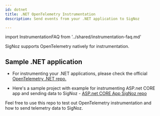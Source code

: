 ```yaml
---
id: dotnet
title: .NET OpenTelemetry Instrumentation
description: Send events from your .NET application to SigNoz

---
```


import InstrumentationFAQ from '../shared/instrumentation-faq.md'




SigNoz supports OpenTelemetry natively for instrumentation.

## Sample .NET application​

- For instrumenting your .NET applications, please check the official [OpenTelemetry .NET repo.](https://github.com/open-telemetry/opentelemetry-dotnet)

- Here's a sample project with example for instrumenting ASP.net CORE app and sending data to SigNoz - [ASP.net CORE App SigNoz repo](https://github.com/SigNoz/sample-ASPNETCore-app)


Feel free to use this repo to test out OpenTelemetry instrumentation and how to send telemetry data to SigNoz.

<p>&nbsp;</p>

<!-- <p align="center">

[![Book meeting](/img/docs/ZoomCTA1.png)](https://calendly.com/pranay-signoz/instrumentation-office-hrs)

</p> -->

<InstrumentationFAQ />